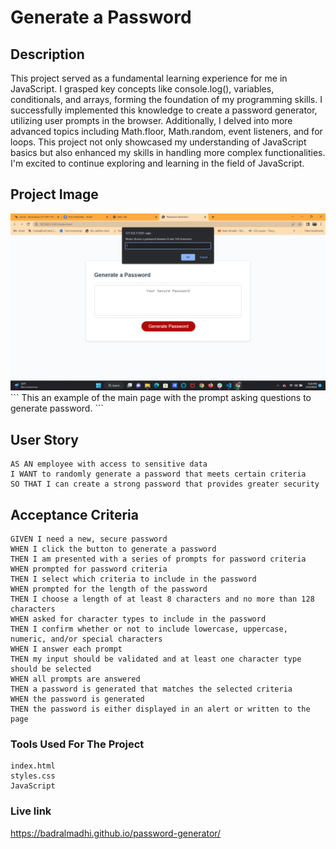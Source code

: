 # Generate a Password

## Description

This project served as a fundamental learning experience for me in JavaScript. I grasped key concepts like console.log(), variables, conditionals, and arrays, forming the foundation of my programming skills. I successfully implemented this knowledge to create a password generator, utilizing user prompts in the browser. Additionally, I delved into more advanced topics including Math.floor, Math.random, event listeners, and for loops. This project not only showcased my understanding of JavaScript basics but also enhanced my skills in handling more complex functionalities. I'm excited to continue exploring and learning in the field of JavaScript.


## Project Image

<img src="./Screenshot (7).png"/>
```
This an example of the main page with the prompt asking questions
to generate password.
```

## User Story

```
AS AN employee with access to sensitive data
I WANT to randomly generate a password that meets certain criteria
SO THAT I can create a strong password that provides greater security

```

## Acceptance Criteria

```
GIVEN I need a new, secure password
WHEN I click the button to generate a password
THEN I am presented with a series of prompts for password criteria
WHEN prompted for password criteria
THEN I select which criteria to include in the password
WHEN prompted for the length of the password
THEN I choose a length of at least 8 characters and no more than 128 characters
WHEN asked for character types to include in the password
THEN I confirm whether or not to include lowercase, uppercase, numeric, and/or special characters
WHEN I answer each prompt
THEN my input should be validated and at least one character type should be selected
WHEN all prompts are answered
THEN a password is generated that matches the selected criteria
WHEN the password is generated
THEN the password is either displayed in an alert or written to the page

```

### Tools Used For The Project

```
index.html
styles.css
JavaScript
```

### Live link

https://badralmadhi.github.io/password-generator/
